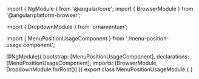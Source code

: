 import { NgModule } from '@angular/core';
import { BrowserModule } from '@angular/platform-browser';
  
import { DropdownModule } from 'ornamentum';
  
import { MenuPositionUsageComponent } from './menu-position-usage.component';

@NgModule({
 bootstrap: [MenuPositionUsageComponent],
 declarations: [MenuPositionUsageComponent],
 imports: [BrowserModule, DropdownModule.forRoot()]
})
export class MenuPositionUsageModule {
}
